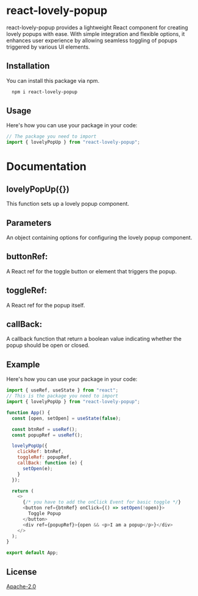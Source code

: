 # react-lovely-popup

react-lovely-popup provides a lightweight React component for creating lovely popups with ease. With simple integration and flexible options, it enhances user experience by allowing seamless toggling of popups triggered by various UI elements.

## Installation

You can install this package via npm.

```bash
  npm i react-lovely-popup
```

## Usage

Here's how you can use your package in your code:

```javascript
// The package you need to import
import { lovelyPopUp } from "react-lovely-popup";
```


# Documentation

## lovelyPopUp({})

This function sets up a lovely popup component.

## Parameters

An object containing options for configuring the lovely popup component.

## buttonRef:

A React ref for the toggle button or element that triggers the popup.

## toggleRef:

A React ref for the popup itself.

## callBack:

A callback function that return a boolean value indicating whether the popup should be open or closed.

## Example

Here's how you can use your package in your code:

```javascript
import { useRef, useState } from "react";
// This is the package you need to import
import { lovelyPopUp } from "react-lovely-popup";

function App() {
  const [open, setOpen] = useState(false);

  const btnRef = useRef();
  const popupRef = useRef();

  lovelyPopUp({
    clickRef: btnRef,
    toggleRef: popupRef,
    callBack: function (e) {
      setOpen(e);
    }
  });

  return (
    <>
      {/* you have to add the onClick Event for basic toggle */}
      <button ref={btnRef} onClick={() => setOpen(!open)}>
        Toggle Popup
      </button>
      <div ref={popupRef}>{open && <p>I am a popup</p>}</div>
    </>
  );
}

export default App;
```

## License

[Apache-2.0](https://github.com/Shahriar-30/react-lovely-popup?tab=Apache-2.0-1-ov-file#readme)
